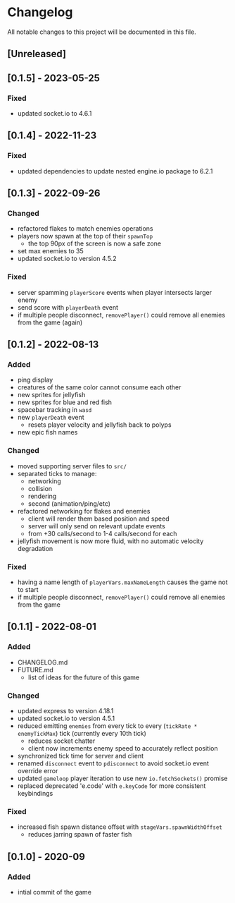 # Changelog  
All notable changes to this project will be documented in this file.  
  
## [Unreleased]  

## [0.1.5] - 2023-05-25
### Fixed
- updated socket.io to 4.6.1  

## [0.1.4] - 2022-11-23
### Fixed
- updated dependencies to update nested engine.io package to 6.2.1  

## [0.1.3] - 2022-09-26
### Changed  
- refactored flakes to match enemies operations  
- players now spawn at the top of their `spawnTop`  
  - the top 90px of the screen is now a safe zone  
- set max enemies to 35  
- updated socket.io to version 4.5.2  

### Fixed  
- server spamming `playerScore` events when player intersects larger enemy  
- send score with `playerDeath` event  
- if multiple people disconnect, `removePlayer()` could remove all enemies from the game (again)  

## [0.1.2] - 2022-08-13  
### Added  
- ping display  
- creatures of the same color cannot consume each other  
- new sprites for jellyfish  
- new sprites for blue and red fish  
- spacebar tracking in `wasd`  
- new `playerDeath` event  
  - resets player velocity and jellyfish back to polyps  
- new epic fish names  

### Changed  
- moved supporting server files to `src/`  
- separated ticks to manage:  
  - networking  
  - collision  
  - rendering  
  - second (animation/ping/etc)  
- refactored networking for flakes and enemies  
  - client will render them based position and speed  
  - server will only send on relevant update events  
  - from +30 calls/second to 1-4 calls/second for each  
- jellyfish movement is now more fluid, with no automatic velocity degradation  

### Fixed  
- having a name length of `playerVars.maxNameLength` causes the game not to start  
- if multiple people disconnect, `removePlayer()` could remove all enemies from the game  

## [0.1.1] - 2022-08-01  
### Added  
- CHANGELOG.md  
- FUTURE.md  
  - list of ideas for the future of this game  

### Changed  
- updated express to version 4.18.1  
- updated socket.io to version 4.5.1  
- reduced emitting `enemies` from every tick to every (`tickRate * enemyTickMax`) tick (currently every 10th tick)  
  - reduces socket chatter  
  - client now increments enemy speed to accurately reflect position  
- synchronized tick time for server and client  
- renamed `disconnect` event to `pdisconnect` to avoid socket.io event override error  
- updated `gameloop` player iteration to use new `io.fetchSockets()` promise  
- replaced deprecated 'e.code' with `e.keyCode` for more consistent keybindings  

### Fixed  
- increased fish spawn distance offset with `stageVars.spawnWidthOffset`  
  - reduces jarring spawn of faster fish  

## [0.1.0] - 2020-09  
### Added  
- intial commit of the game  

&nbsp;